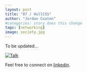 ```yaml
---
layout: post
title: "07 / HullCSS"
author: "Jordan Coaten"
#categories: story does this change
tags: [networking]
image: society.jpg
---
```

To be updated...

[![Talk](http://img.youtube.com/vi/8k79gKTWjVQ/0.jpg)](http://www.youtube.com/watch?v=8k79gKTWjVQ?t=1694)



Feel free to connect on [linkedin](https://www.linkedin.com/in/j-coaten-engineer/).

